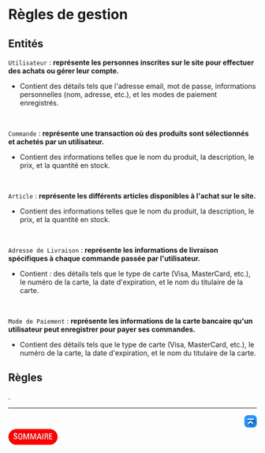 # Règles de gestion

## Entités
`Utilisateur` : **représente les personnes inscrites sur le site pour effectuer des achats ou gérer leur compte.**
- Contient des détails tels que l'adresse email, mot de passe, informations personnelles (nom, adresse, etc.), et les modes de paiement enregistrés.

<br>

`Commande` : **représente une transaction où des produits sont sélectionnés et achetés par un utilisateur.**
- Contient des informations telles que le nom du produit, la description, le prix, et la quantité en stock.

<br>

`Article` : **représente les différents articles disponibles à l'achat sur le site.**
- Contient des informations telles que le nom du produit, la description, le prix, et la quantité en stock.

<br>

`Adresse de Livraison` : **représente les informations de livraison spécifiques à chaque commande passée par l'utilisateur.**
- Contient : des détails tels que le type de carte (Visa, MasterCard, etc.), le numéro de la carte, la date d'expiration, et le nom du titulaire de la carte.

<br>

`Mode de Paiement` : **représente les informations de la carte bancaire qu'un utilisateur peut enregistrer pour payer ses commandes.**
- Contient des détails tels que le type de carte (Visa, MasterCard, etc.), le numéro de la carte, la date d'expiration, et le nom du titulaire de la carte.

## Règles
.

---
<!-- Bouton 'Retour vers le Sommaire' et Bouton 'Retour vers haut' du document -->
<div align="right">
    <a href="#règles-de-gestion">
        <img src="../assets/icon-vers-le-haut.png" alt="Retour vers le haut" style="width: 25px;" />
    </a>
</div>
<div align="left">
    <a href="/README.md">
        <img src="../assets/summary.png" alt="Retour vers le haut" style="width: 100px;" />
    </a>
</div>